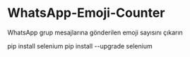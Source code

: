 # WhatsApp-Emoji-Counter
WhatsApp grup mesajlarına gönderilen emoji sayısını çıkarın

pip install selenium
pip install --upgrade selenium